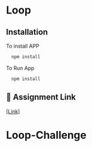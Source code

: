 # Loop

## Installation

To install APP

```bash
  npm install
```

To Run App

```bash
  npm install
```

## 🔗 Assignment Link

[[Link]](https://loopxyz.notion.site/Front-End-Filter-Optimization-d8e4f1b0f86d4caeb6ae7385042c71ae)
# Loop-Challenge
